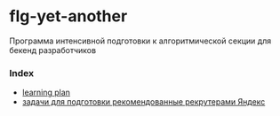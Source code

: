 # flg-yet-another
Программа интенсивной подготовки к алгоритмической секции для бекенд разработчиков

### Index

* [learning plan](https://github.com/chistopat/flg-yet-another/blob/master/docs/learning_plan.md)
* [задачи для подготовки рекомендованные рекрутерами Яндекс](https://github.com/chistopat/flg-yet-another/blob/master/docs/problems_from_recruiter.md)
